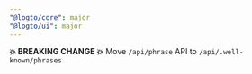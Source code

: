 ```yaml
---
"@logto/core": major
"@logto/ui": major
---
```


**💥 BREAKING CHANGE 💥** Move `/api/phrase` API to `/api/.well-known/phrases`
